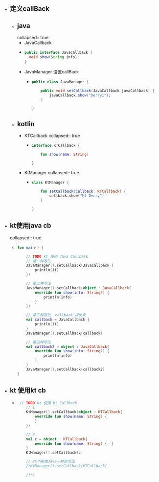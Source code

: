 - ## 定义callBack
	- ## java
	  collapsed:: true
		- JavaCallback
		- ``` java
		  public interface JavaCallback {
		  	void show(String info);
		  }
		  ```
		- JavaManager 设置callBack
			- ```java
			  public class JavaManager {
			  
			      public void setCallback(JavaCallback javaCallback) {
			          javaCallback.show("Derry1");
			      }
			  
			  }
			  ```
	- ## kotlin
		- KTCallback
		  collapsed:: true
			- ```kotlin
			  interface KTCallback {
			  
			      fun show(name: String)
			  
			  }
			  ```
		- KtManager
		  collapsed:: true
			- ```kotlin
			  class KtManager {
			  
			      fun setCallback(callback: KTCallback) {
			          callback.show("Kt Derry")
			      }
			  
			  }
			  ```
- ## kt使用java cb
  collapsed:: true
	- ```kotlin
	  fun main() {
	  
	      // TODO kt 使用 Java Callback
	      // 第一种写法
	      JavaManager().setCallback(JavaCallback {
	          println(it)
	      })
	  
	      // 第二种写法
	      JavaManager().setCallback(object : JavaCallback{
	          override fun show(info: String?) {
	              println(info)
	          }
	      })
	  
	      // 第三种写法  callback 提出来
	      val callback = JavaCallback {
	          println(it)
	      }
	      JavaManager().setCallback(callback)
	  
	      // 第四种写法
	      val callback2 = object : JavaCallback{
	          override fun show(info: String?) {
	              println(info)
	          }
	      }
	      JavaManager().setCallback(callback2)
	  }
	  ```
- ## kt 使用kt cb
	- ```kotlin 
	   // TODO kt 使用 kt Callback
	      // 1
	      KtManager().setCallback(object : KTCallback{
	          override fun show(name: String) {
	          }
	      })
	  
	      // 2
	      val c = object : KTCallback{
	          override fun show(name: String) {  }
	      }
	      KtManager().setCallback(c)
	  
	      // Kt不能像Java一样的写法
	      /*KtManager().setCallback(KTCallback{
	  
	      })*/
	  ```